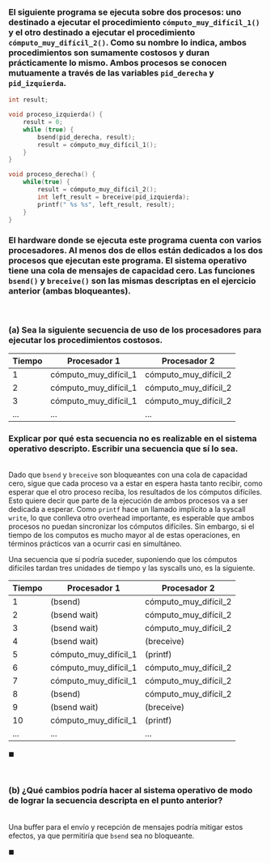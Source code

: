 ### El siguiente programa se ejecuta sobre dos procesos: uno destinado a ejecutar el procedimiento `cómputo_muy_difícil_1()` y el otro destinado a ejecutar el procedimiento `cómputo_muy_difícil_2()`. Como su nombre lo indica, ambos procedimientos son sumamente costosos y duran prácticamente lo mismo. Ambos procesos se conocen mutuamente a través de las variables `pid_derecha` y `pid_izquierda`.

```C
int result;

void proceso_izquierda() {
    result = 0;
    while (true) {
        bsend(pid_derecha, result);
        result = cómputo_muy_difícil_1();
    }
}

void proceso_derecha() {
    while(true) {
        result = cómputo_muy_difícil_2();
        int left_result = breceive(pid_izquierda);
        printf(" %s %s", left_result, result);
    }
}
```

### El hardware donde se ejecuta este programa cuenta con varios procesadores. Al menos dos de ellos están dedicados a los dos procesos que ejecutan este programa. El sistema operativo tiene una cola de mensajes de capacidad cero. Las funciones `bsend()` y `breceive()` son las mismas descriptas en el ejercicio anterior (ambas bloqueantes).


<br>

### (a) Sea la siguiente secuencia de uso de los procesadores para ejecutar los procedimientos costosos.


| Tiempo | Procesador 1          | Procesador 2          |
|--------|-----------------------|-----------------------|
| 1      | cómputo_muy_difícil_1 | cómputo_muy_difícil_2 |
| 2      | cómputo_muy_difícil_1 | cómputo_muy_difícil_2 |
| 3      | cómputo_muy_difícil_1 | cómputo_muy_difícil_2 |
| ...    | ...                   | ...                   |

### Explicar por qué esta secuencia no es realizable en el sistema operativo descripto. Escribir una secuencia que sí lo sea.

\
Dado que `bsend` y `breceive` son bloqueantes con una cola de capacidad cero, sigue que cada proceso va a estar en espera hasta tanto recibir, como esperar que el otro proceso reciba, los resultados de los cómputos difíciles. Esto quiere decir que parte de la ejecución de ambos procesos va a ser dedicada a esperar. Como `printf` hace un llamado implícito a la syscall `write`, lo que conlleva otro overhead importante, es esperable que ambos procesos no puedan sincronizar los cómputos difíciles. Sin embargo, si el tiempo de los computos es mucho mayor al de estas operaciones, en términos prácticos van a ocurrir casi en simultáneo.

Una secuencia que sí podría suceder, suponiendo que los cómputos difíciles tardan tres unidades de tiempo y las syscalls uno, es la siguiente.

| Tiempo | Procesador 1          | Procesador 2          |
|--------|-----------------------|-----------------------|
| 1      | (bsend)               | cómputo_muy_difícil_2 |
| 2      | (bsend wait)          | cómputo_muy_difícil_2 |
| 3      | (bsend wait)          | cómputo_muy_difícil_2 |
| 4      | (bsend wait)          | (breceive)            |
| 5      | cómputo_muy_difícil_1 | (printf)              |
| 6      | cómputo_muy_difícil_1 | cómputo_muy_difícil_2 |
| 7      | cómputo_muy_difícil_1 | cómputo_muy_difícil_2 |
| 8      | (bsend)               | cómputo_muy_difícil_2 |
| 9      | (bsend wait)          | (breceive)            |
| 10     | cómputo_muy_difícil_1 | (printf)              |
| ...    | ...                   | ...                   |

$\blacksquare$


<br>

### (b) ¿Qué cambios podría hacer al sistema operativo de modo de lograr la secuencia descripta en el punto anterior?

\
Una buffer para el envío y recepción de mensajes podría mitigar estos efectos, ya que permitiría que `bsend` sea no bloqueante.

$\blacksquare$
